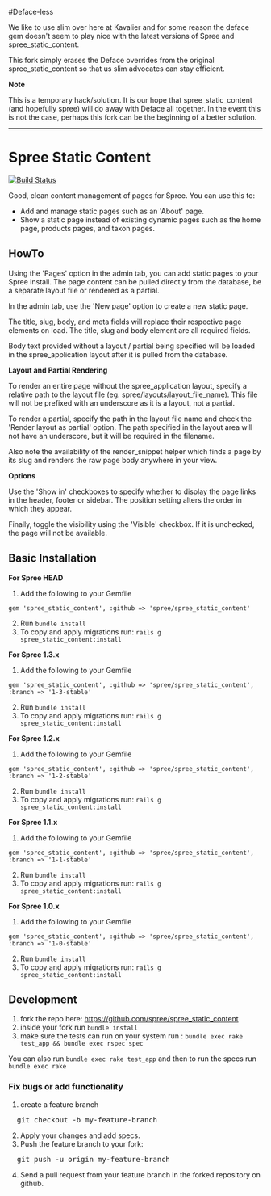 #Deface-less

We like to use slim over here at Kavalier and for some reason the deface gem doesn't seem to play nice with the latest versions of Spree and spree_static_content. 

This fork simply erases the Deface overrides from the original spree_static_content so that us slim advocates can stay efficient.

**Note**

This is a temporary hack/solution. It is our hope that spree_static_content (and hopefully spree) will do away with Deface all together. In the event this is not the case, perhaps this fork can be the beginning of a better solution.

-----


# Spree Static Content

[![Build Status](https://secure.travis-ci.org/spree/spree_static_content.png?branch=master)](http://travis-ci.org/spree/spree_static_content)

Good, clean content management of pages for Spree.  You can use this to:

- Add and manage static pages such as an 'About' page.
- Show a static page instead of existing dynamic pages such as the home page,
  products pages, and taxon pages.
  
## HowTo

Using the 'Pages' option in the admin tab, you can add static pages to your Spree install. The page content can
be pulled directly from the database, be a separate layout file or rendered as a partial.

In the admin tab, use the 'New page' option to create a new static page.

The title, slug, body, and meta fields will replace their respective page elements on load. The title, slug and 
body element are all required fields.

Body text provided without a layout / partial being specified will be loaded in the spree_application layout after
it is pulled from the database.

**Layout and Partial Rendering**

To render an entire page without the spree_application layout, specify a relative path to the layout file (eg. 
spree/layouts/layout_file_name). This file will not be prefixed with an underscore as it is a layout, not a partial.

To render a partial, specify the path in the layout file name and check the 'Render layout as partial' option. The
path specified in the layout area will not have an underscore, but it will be required in the filename.

Also note the availability of the render_snippet helper which finds a page by its slug and renders the raw page 
body anywhere in your view.

**Options**

Use the 'Show in' checkboxes to specify whether to display the page links in the header, footer or sidebar. The 
position setting alters the order in which they appear.

Finally, toggle the visibility using the 'Visible' checkbox. If it is unchecked, the page will not be available.

## Basic Installation

**For Spree HEAD**

1. Add the following to your Gemfile

```
gem 'spree_static_content', :github => 'spree/spree_static_content'
```

2. Run `bundle install`
3. To copy and apply migrations run: `rails g spree_static_content:install`

**For Spree 1.3.x**

1. Add the following to your Gemfile

```
gem 'spree_static_content', :github => 'spree/spree_static_content', :branch => '1-3-stable'
```

2. Run `bundle install`
3. To copy and apply migrations run: `rails g spree_static_content:install`


**For Spree 1.2.x**

1. Add the following to your Gemfile

```
gem 'spree_static_content', :github => 'spree/spree_static_content', :branch => '1-2-stable'
```

2. Run `bundle install`
3. To copy and apply migrations run: `rails g spree_static_content:install`


**For Spree 1.1.x**

1. Add the following to your Gemfile

```
gem 'spree_static_content', :github => 'spree/spree_static_content', :branch => '1-1-stable'
```

2. Run `bundle install`
3. To copy and apply migrations run: `rails g spree_static_content:install`

**For Spree 1.0.x**

1. Add the following to your Gemfile

```
gem 'spree_static_content', :github => 'spree/spree_static_content', :branch => '1-0-stable'
```

2. Run `bundle install`
3. To copy and apply migrations run: `rails g spree_static_content:install`

## Development

1. fork the repo here: https://github.com/spree/spree_static_content
2. inside your fork run `bundle install`
3. make sure the tests can run on your system run : `bundle exec rake test_app && bundle exec rspec spec`

You can also run `bundle exec rake test_app` and then to run the specs run `bundle exec rake`

### Fix bugs or add functionality

1. create a feature branch
<pre>
  git checkout -b my-feature-branch
</pre>
2. Apply your changes and add specs.
3. Push the feature branch to your fork:
<pre>
  git push -u origin my-feature-branch
</pre>
4. Send a pull request from your feature branch in the forked repository on github.
